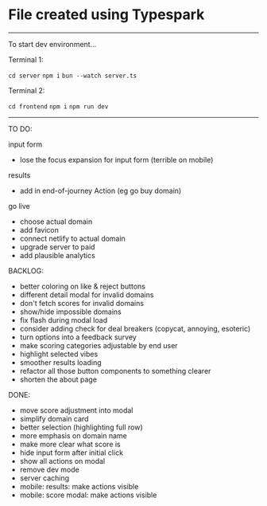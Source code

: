 # File created using Typespark

---

To start dev environment...

Terminal 1:

`cd server`
`npm i`
`bun --watch server.ts`

Terminal 2:

`cd frontend`
`npm i`
`npm run dev`

---

TO DO:

input form

- lose the focus expansion for input form (terrible on mobile)

results

- add in end-of-journey Action (eg go buy domain)

go live

- choose actual domain
- add favicon
- connect netlify to actual domain
- upgrade server to paid
- add plausible analytics

BACKLOG:

- better coloring on like & reject buttons
- different detail modal for invalid domains
- don't fetch scores for invalid domains
- show/hide impossible domains
- fix flash during modal load
- consider adding check for deal breakers (copycat, annoying, esoteric)
- turn options into a feedback survey
- make scoring categories adjustable by end user
- highlight selected vibes
- smoother results loading
- refactor all those button components to something clearer
- shorten the about page

DONE:

- move score adjustment into modal
- simplify domain card
- better selection (highlighting full row)
- more emphasis on domain name
- make more clear what score is
- hide input form after initial click
- show all actions on modal
- remove dev mode
- server caching
- mobile: results: make actions visible
- mobile: score modal: make actions visible
